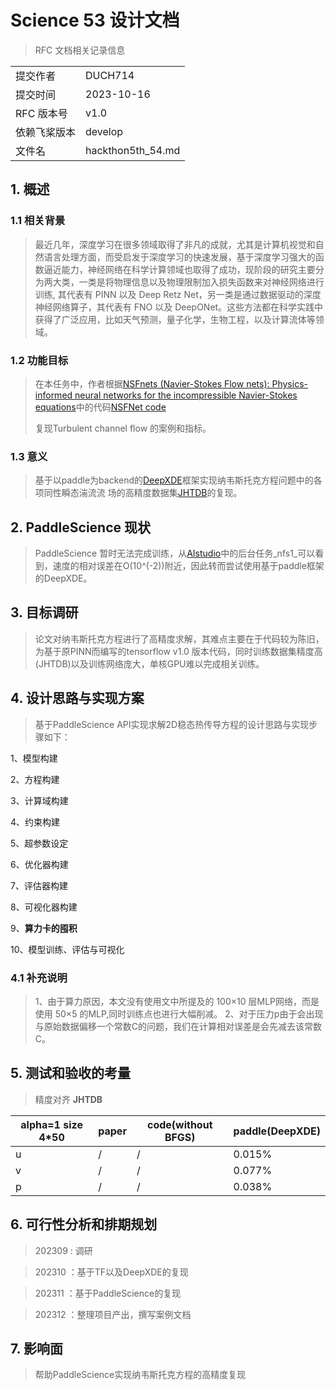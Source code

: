 # Science 53 设计文档 

> RFC 文档相关记录信息

|              |                    |
| ------------ | -----------------  |
| 提交作者      |DUCH714             |
| 提交时间      |2023-10-16          |
| RFC 版本号    | v1.0               |
| 依赖飞桨版本  | develop            |
| 文件名        |hackthon5th_54.md   |

## 1. 概述

### 1.1 相关背景

> 最近几年，深度学习在很多领域取得了非凡的成就，尤其是计算机视觉和自然语言处理方面，而受启发于深度学习的快速发展，基于深度学习强大的函数逼近能力，神经网络在科学计算领域也取得了成功，现阶段的研究主要分为两大类，一类是将物理信息以及物理限制加入损失函数来对神经网络进行训练, 其代表有 PINN 以及 Deep Retz Net，另一类是通过数据驱动的深度神经网络算子，其代表有 FNO 以及 DeepONet。这些方法都在科学实践中获得了广泛应用，比如天气预测，量子化学，生物工程，以及计算流体等领域。

### 1.2 功能目标

> 在本任务中，作者根据[NSFnets (Navier-Stokes Flow nets): Physics-informed
neural networks for the incompressible Navier-Stokes
equations](https://arxiv.org/abs/2003.06496)中的代码[NSFNet code](https://github.com/Alexzihaohu/NSFnets/blob/master/)
>
> 复现Turbulent channel flow 的案例和指标。

### 1.3 意义

> 基于以paddle为backend的[DeepXDE](https://deepxde.readthedocs.io/en/latest/index.html)框架实现纳韦斯托克方程问题中的各项同性瞬态湍流流
场的高精度数据集[JHTDB](https://turbulence.pha.jhu.edu/)的复现。

## 2. PaddleScience 现状

> PaddleScience 暂时无法完成训练，从[AIstudio](https://aistudio.baidu.com/studio/project/partial/verify/6832363/fa46b783a28442b88fb7d2756ffddb6c)中的后台任务_nfs1_可以看到，速度的相对误差在O(10^(-2))附近，因此转而尝试使用基于paddle框架的DeepXDE。

## 3. 目标调研

>论文对纳韦斯托克方程进行了高精度求解，其难点主要在于代码较为陈旧，为基于原PINN而编写的tensorflow v1.0 版本代码，同时训练数据集精度高(JHTDB)以及训练网络庞大，单核GPU难以完成相关训练。

## 4. 设计思路与实现方案

> 基于PaddleScience API实现求解2D稳态热传导方程的设计思路与实现步骤如下：

1、模型构建

2、方程构建

3、计算域构建

4、约束构建

5、超参数设定

6、优化器构建

7、评估器构建

8、可视化器构建

9、**算力卡的囤积**

10、模型训练、评估与可视化

### 4.1 补充说明

> 1、由于算力原因，本文没有使用文中所提及的 100×10 层MLP网络，而是使用 50×5 的MLP,同时训练点也进行大幅削减。
> 2、对于压力p由于会出现与原始数据偏移一个常数C的问题，我们在计算相对误差是会先减去该常数C。

## 5. 测试和验收的考量

> 精度对齐
> **JHTDB**

| alpha=1 size 4*50 | paper  | code(without BFGS) | paddle(DeepXDE)  |
|-------------------|--------|--------------------|---------|
| u                 | / | /            | 0.015%  |
| v                 | /| /             | 0.077%  |
| p                 | / | /                  | 0.038%  |

## 6. 可行性分析和排期规划

>202309 :  调研

>202310 ：基于TF以及DeepXDE的复现

>202311 ：基于PaddleScience的复现

>202312 ：整理项目产出，撰写案例文档

## 7. 影响面

> 帮助PaddleScience实现纳韦斯托克方程的高精度复现
